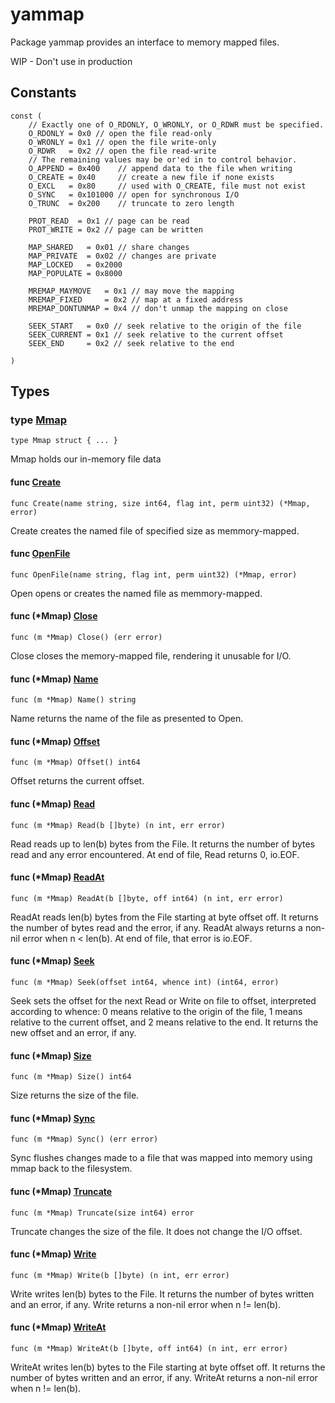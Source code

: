 # yammap

Package yammap provides an interface to memory mapped files.

WIP - Don't use in production

## Constants

```golang
const (
    // Exactly one of O_RDONLY, O_WRONLY, or O_RDWR must be specified.
    O_RDONLY = 0x0 // open the file read-only
    O_WRONLY = 0x1 // open the file write-only
    O_RDWR   = 0x2 // open the file read-write
    // The remaining values may be or'ed in to control behavior.
    O_APPEND = 0x400    // append data to the file when writing
    O_CREATE = 0x40     // create a new file if none exists
    O_EXCL   = 0x80     // used with O_CREATE, file must not exist
    O_SYNC   = 0x101000 // open for synchronous I/O
    O_TRUNC  = 0x200    // truncate to zero length

    PROT_READ  = 0x1 // page can be read
    PROT_WRITE = 0x2 // page can be written

    MAP_SHARED   = 0x01 // share changes
    MAP_PRIVATE  = 0x02 // changes are private
    MAP_LOCKED   = 0x2000
    MAP_POPULATE = 0x8000

    MREMAP_MAYMOVE   = 0x1 // may move the mapping
    MREMAP_FIXED     = 0x2 // map at a fixed address
    MREMAP_DONTUNMAP = 0x4 // don't unmap the mapping on close

    SEEK_START   = 0x0 // seek relative to the origin of the file
    SEEK_CURRENT = 0x1 // seek relative to the current offset
    SEEK_END     = 0x2 // seek relative to the end

)
```

## Types

### type [Mmap](/yammap.go#L27)

`type Mmap struct { ... }`

Mmap holds our in-memory file data

#### func [Create](/yammap.go#L93)

`func Create(name string, size int64, flag int, perm uint32) (*Mmap, error)`

Create creates the named file of specified size as memmory-mapped.

#### func [OpenFile](/yammap.go#L73)

`func OpenFile(name string, flag int, perm uint32) (*Mmap, error)`

Open opens or creates the named file as memmory-mapped.

#### func (*Mmap) [Close](/yammap.go#L109)

`func (m *Mmap) Close() (err error)`

Close closes the memory-mapped file, rendering it unusable for I/O.

#### func (*Mmap) [Name](/yammap.go#L174)

`func (m *Mmap) Name() string`

Name returns the name of the file as presented to Open.

#### func (*Mmap) [Offset](/yammap.go#L179)

`func (m *Mmap) Offset() int64`

Offset returns the current offset.

#### func (*Mmap) [Read](/yammap.go#L139)

`func (m *Mmap) Read(b []byte) (n int, err error)`

Read reads up to len(b) bytes from the File. It returns the number of bytes read and any error encountered.
At end of file, Read returns 0, io.EOF.

#### func (*Mmap) [ReadAt](/yammap.go#L152)

`func (m *Mmap) ReadAt(b []byte, off int64) (n int, err error)`

ReadAt reads len(b) bytes from the File starting at byte offset off. It returns the number of bytes read and the error, if any.
ReadAt always returns a non-nil error when n < len(b). At end of file, that error is io.EOF.

#### func (*Mmap) [Seek](/yammap.go#L190)

`func (m *Mmap) Seek(offset int64, whence int) (int64, error)`

Seek sets the offset for the next Read or Write on file to offset, interpreted according to whence:
0 means relative to the origin of the file,
1 means relative to the current offset,
and 2 means relative to the end. It returns the new offset and an error, if any.

#### func (*Mmap) [Size](/yammap.go#L166)

`func (m *Mmap) Size() int64`

Size returns the size of the file.

#### func (*Mmap) [Sync](/yammap.go#L126)

`func (m *Mmap) Sync() (err error)`

Sync flushes changes made to a file that was mapped into memory using mmap back to the filesystem.

#### func (*Mmap) [Truncate](/yammap.go#L254)

`func (m *Mmap) Truncate(size int64) error`

Truncate changes the size of the file. It does not change the I/O offset.

#### func (*Mmap) [Write](/yammap.go#L216)

`func (m *Mmap) Write(b []byte) (n int, err error)`

Write writes len(b) bytes to the File. It returns the number of bytes written and an error, if any.
Write returns a non-nil error when n != len(b).

#### func (*Mmap) [WriteAt](/yammap.go#L236)

`func (m *Mmap) WriteAt(b []byte, off int64) (n int, err error)`

WriteAt writes len(b) bytes to the File starting at byte offset off. It returns the number of bytes written and an error, if any.
WriteAt returns a non-nil error when n != len(b).
